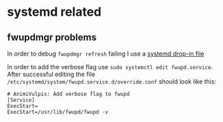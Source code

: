 # systemd related

## fwupdmgr problems

In order to debug `fwupdmgr refresh` failing I use a [systemd drop-in file](https://wiki.archlinux.org/index.php/Systemd#Drop-in_files)

In order to add the verbose flag use `sudo systemctl edit fwupd.service`.
After successful editing the file `/etc/systemd/system/fwupd.service.d/override.conf` should look like this:
```
# AnimiVulpis: Add verbose flag to fwupd
[Service]
ExecStart=
ExecStart=/usr/lib/fwupd/fwupd -v
```

